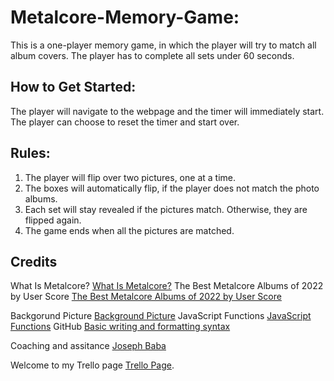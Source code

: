 # Metalcore-Memory-Game:

This is a one-player memory game, in which the player will try to match all album covers. The player has to complete all sets under 60 seconds.

## How to Get Started:

The player will navigate to the webpage and the timer will immediately start. The player can choose to reset the timer and start over.

## Rules:

1. The player will flip over two pictures, one at a time.
2. The boxes will automatically flip, if the player does not match the photo albums.
3. Each set will stay revealed if the pictures match. Otherwise, they are flipped again.
4. The game ends when all the pictures are matched.

## Credits

What Is Metalcore? [What Is Metalcore?](https://www.liveabout.com/what-is-metalcore-1756187)
The Best Metalcore Albums of 2022 by User Score [The Best Metalcore Albums of 2022 by User Score](https://www.albumoftheyear.org/ratings/user-highest-rated/2022/metalcore/)

Backgorund Picture [Background Picture](https://wallpaper.dog/large/20498948.jpg)
JavaScript Functions [JavaScript Functions](https://www.w3schools.com/js/js_functions.asp)
GitHub [Basic writing and formatting syntax](https://docs.github.com/en/get-started/writing-on-github/getting-started-with-writing-and-formatting-on-github/basic-writing-and-formatting-syntax)

Coaching and assitance [Joseph Baba](https://www.linkedin.com/in/jbaba)

Welcome to my Trello page [Trello Page](https://trello.com/b/9Jo1dEMg/do-you-know-metalcore).
